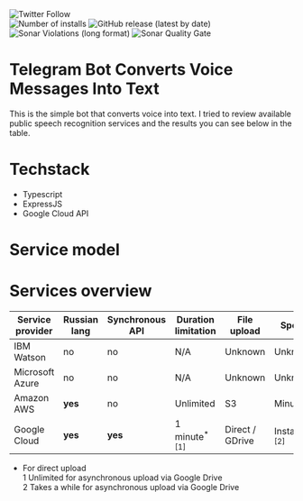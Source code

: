 <img alt="Twitter Follow" src="https://img.shields.io/twitter/follow/n0th1ng_else?style=social">
<div>
    <span>
        <img alt="Number of installs" src="https://img.shields.io/badge/installs-200%2B-blueviolet"> 
    </span>
    <span>
        <img alt="GitHub release (latest by date)" src="https://img.shields.io/github/v/release/n0th1ng-else/voice-to-text-bot"> 
    </span>
    <span>
        <img alt="Sonar Violations (long format)" src="https://img.shields.io/sonar/violations/n0th1ng-else_voice-to-text-bot?format=long&server=https%3A%2F%2Fsonarcloud.io"> 
    </span>
    <span>
        <img alt="Sonar Quality Gate" src="https://img.shields.io/sonar/quality_gate/n0th1ng-else_voice-to-text-bot?server=https%3A%2F%2Fsonarcloud.io"> 
    </span>
</div>

# Telegram Bot Converts Voice Messages Into Text

This is the simple bot that converts voice into text.
I tried to review available public speech recognition services
and the results you can see below in the table.

# Techstack

- Typescript
- ExpressJS
- Google Cloud API

# Service model

# Services overview

| Service provider | Russian lang | Synchronous API | Duration limitation      | File upload     | Speed                   |
| ---------------- | ------------ | --------------- | ------------------------ | --------------- | ----------------------- |
| IBM Watson       | no           | no              | N/A                      | Unknown         | Unknown                 |
| Microsoft Azure  | no           | no              | N/A                      | Unknown         | Unknown                 |
| Amazon AWS       | **yes**      | no              | Unlimited                | S3              | Minutes                 |
| Google Cloud     | **yes**      | **yes**         | 1 minute<sup>\*[1]</sup> | Direct / GDrive | Instant<sup>\*[2]</sup> |

- For direct upload
  <br/>
  1 Unlimited for asynchronous upload via Google Drive
  <br/>
  2 Takes a while for asynchronous upload via Google Drive
